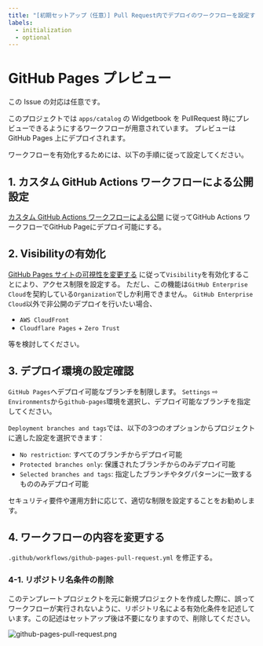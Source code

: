 ```yaml
---
title: "[初期セットアップ（任意）] Pull Request内でデプロイのワークフローを設定する"
labels:
  - initialization
  - optional
---
```


# GitHub Pages プレビュー

この Issue の対応は任意です。

このプロジェクトでは `apps/catalog` の Widgetbook を PullRequest 時にプレビューできるようにするワークフローが用意されています。
プレビューは GitHub Pages 上にデプロイされます。

ワークフローを有効化するためには、以下の手順に従って設定してください。

## 1. カスタム GitHub Actions ワークフローによる公開設定

[カスタム GitHub Actions ワークフローによる公開][1] に従ってGitHub Actions ワークフローでGitHub Pageにデプロイ可能にする。

## 2. Visibilityの有効化

[GitHub Pages サイトの可視性を変更する][2] に従って`Visibility`を有効化することにより、アクセス制限を設定する。
ただし、この機能は`GitHub Enterprise Cloud`を契約している`Organization`でしか利用できません。
`GitHub Enterprise Cloud`以外で非公開のデプロイを行いたい場合、

- `AWS CloudFront`
- `Cloudflare Pages` + `Zero Trust`

等を検討してください。

## 3. デプロイ環境の設定確認

`GitHub Pages`へデプロイ可能なブランチを制限します。
`Settings` ⇨ `Environments`から`github-pages`環境を選択し、デプロイ可能なブランチを指定してください。

`Deployment branches and tags`では、以下の3つのオプションからプロジェクトに適した設定を選択できます：

- `No restriction`: すべてのブランチからデプロイ可能
- `Protected branches only`: 保護されたブランチからのみデプロイ可能
- `Selected branches and tags`: 指定したブランチやタグパターンに一致するもののみデプロイ可能

セキュリティ要件や運用方針に応じて、適切な制限を設定することをお勧めします。

## 4. ワークフローの内容を変更する

`.github/workflows/github-pages-pull-request.yml` を修正する。

### 4-1. リポジトリ名条件の削除

このテンプレートプロジェクトを元に新規プロジェクトを作成した際に、誤ってワークフローが実行されないように、リポジトリ名による有効化条件を記述しています。この記述はセットアップ後は不要になりますので、削除してください。

![github-pages-pull-request.png](https://github.com/user-attachments/assets/324da9ca-078d-4b8f-a7bc-b6441c2c8564)

<!-- Links -->

[1]: https://docs.github.com/ja/pages/getting-started-with-github-pages/configuring-a-publishing-source-for-your-github-pages-site#%E3%82%AB%E3%82%B9%E3%82%BF%E3%83%A0-github-actions-%E3%83%AF%E3%83%BC%E3%82%AF%E3%83%95%E3%83%AD%E3%83%BC%E3%81%AB%E3%82%88%E3%82%8B%E5%85%AC%E9%96%8B
[2]: https://docs.github.com/ja/enterprise-cloud@latest/pages/getting-started-with-github-pages/changing-the-visibility-of-your-github-pages-site
